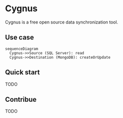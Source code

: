 # Cygnus

Cygnus is a free open source data synchronization tool.

## Use case

```mermaid
sequenceDiagram
  Cygnus->>Source (SQL Server): read
  Cygnus->>Destination (MongoDB): createOrUpdate
```

## Quick start

TODO

## Contribue

TODO
